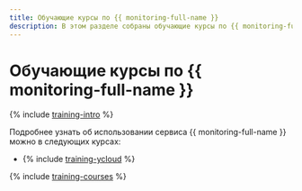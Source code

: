 ```yaml
---
title: Обучающие курсы по {{ monitoring-full-name }}
description: В этом разделе собраны обучающие курсы по {{ monitoring-full-name }}.
---
```


# Обучающие курсы по {{ monitoring-full-name }}

{% include [training-intro](../_includes/training/training-intro.md) %}

Подробнее узнать об использовании сервиса {{ monitoring-full-name }} можно в следующих курсах:
* {% include [training-ycloud](../_includes/training/training-csi.md) %}

{% include [training-courses](../_includes/training/training-courses.md) %}